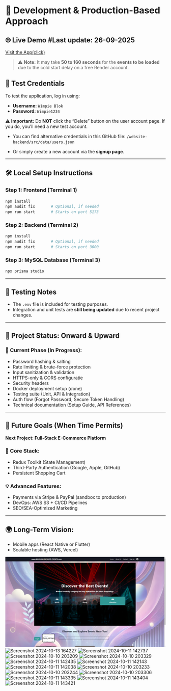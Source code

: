# 🔧 Development & Production-Based Approach

## 🌐 Live Demo #Last update: 26-09-2025

[Visit the App(click)](https://website-frontend-8wnm.onrender.com)

> ⚠️ **Note:** It may take **50 to 160 seconds** for the **events to be loaded** due to the cold start delay on a free Render account.

## 🔐 Test Credentials

To test the application, log in using:

- **Username:** `Wimpie Blok`
- **Password:** `Wimpie1234`

⚠️ **Important:** Do **NOT** click the “Delete” button on the user account page. If you do, you’ll need a new test account.

- You can find alternative credentials in this GitHub file:
  `/website-backend/src/data/users.json`

- Or simply create a new account via the **signup page**.

---

## 🛠️ Local Setup Instructions

### Step 1: Frontend (Terminal 1)

```bash
npm install
npm audit fix       # Optional, if needed
npm run start       # Starts on port 5173
```

### Step 2: Backend (Terminal 2)

```bash
npm install
npm audit fix       # Optional, if needed
npm run start       # Starts on port 3000
```

### Step 3: MySQL Database (Terminal 3)

```bash
npx prisma studio
```

---

## 🧪 Testing Notes

- The `.env` file is included for testing purposes.
- Integration and unit tests are **still being updated** due to recent project changes.

---

## 🚀 Project Status: Onward & Upward

### 🔧 Current Phase (In Progress):

- Password hashing & salting
- Rate limiting & brute-force protection
- Input sanitization & validation
- HTTPS-only & CORS configuratie
- Security headers
- Docker deployment setup (done)
- Testing suite (Unit, API & Integration)
- Auth flow (Forgot Password, Secure Token Handling)
- Technical documentation (Setup Guide, API References)

---

## 🎯 Future Goals (When Time Permits)

**Next Project: Full-Stack E-Commerce Platform**

### 🧰 Core Stack:

- Redux Toolkit (State Management)
- Third-Party Authentication (Google, Apple, GitHub)
- Persistent Shopping Cart

### 💡 Advanced Features:

- Payments via Stripe & PayPal (sandbox to production)
- DevOps: AWS S3 + CI/CD Pipelines
- SEO/SEA-Optimized Marketing

---

## 🌍 Long-Term Vision:

- Mobile apps (React Native or Flutter)
- Scalable hosting (AWS, Vercel)

![alt text](<Screenshot 2025-09-26 150937newstyle.png>)
![Screenshot 2024-10-13 164227](https://github.com/user-attachments/assets/794893f9-1fd0-4bec-b5b6-62a87bd96619)
![Screenshot 2024-10-11 142737](https://github.com/user-attachments/assets/92e87063-25ec-4a90-8eac-289aefc715af)
![Screenshot 2024-10-10 203209](https://github.com/user-attachments/assets/5d0d346a-8674-4cbe-8a52-1a2a17cfdbf7)
![Screenshot 2024-10-10 203329](https://github.com/user-attachments/assets/39f47830-ea77-4ced-ad81-dfe2d8b4158a)
![Screenshot 2024-10-11 142435](https://github.com/user-attachments/assets/e024e403-b32f-4fa2-90d8-4fd7ea7696cb)
![Screenshot 2024-10-11 142143](https://github.com/user-attachments/assets/ae3e63dd-7df3-4706-a2cd-8611deb42015)
![Screenshot 2024-10-11 142038](https://github.com/user-attachments/assets/2b65b00a-fd78-4953-a0a3-b155d4c359ea)
![Screenshot 2024-10-10 203233](https://github.com/user-attachments/assets/663e1e9d-b7c9-4f68-aaff-6d596a7c4f27)
![Screenshot 2024-10-10 203244](https://github.com/user-attachments/assets/aa76a163-7ef4-4f0b-9dcc-e2e19b793220)
![Screenshot 2024-10-10 203306](https://github.com/user-attachments/assets/019edd08-94b6-4a44-8e7f-4c513710a675)
![Screenshot 2024-10-11 143335](https://github.com/user-attachments/assets/15e07885-28bd-471f-bf4f-8ba3d4940b97)
![Screenshot 2024-10-11 143404](https://github.com/user-attachments/assets/002ac242-83cd-4163-b53e-1772c8a89639)
![Screenshot 2024-10-11 143421](https://github.com/user-attachments/assets/1af49b0c-3064-4791-a0d6-60c481022ae0)
